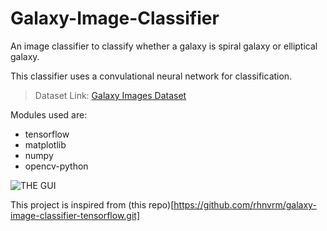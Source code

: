 # Galaxy-Image-Classifier
An image classifier to classify whether a galaxy is spiral galaxy or elliptical galaxy.


This classifier uses a convulational neural network for classification.

> Dataset Link: [Galaxy Images Dataset](https://drive.google.com/open?id=1XBz6B6I_97mfvYqSy-riTCCi_7T7R21A)

Modules used are:
- tensorflow
- matplotlib
- numpy
- opencv-python

![THE GUI](https://github.com/samir2901/Galaxy-Image-Classifier/blob/master/screenshots/screenshot.png?raw=true)


This project is inspired from (this repo)[https://github.com/rhnvrm/galaxy-image-classifier-tensorflow.git]

